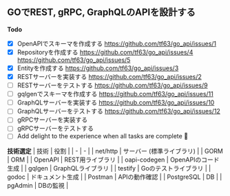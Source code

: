 ## GOでREST, gRPC, GraphQLのAPIを設計する

**Todo**
- [x] OpenAPIでスキーマを作成する https://github.com/tf63/go_api/issues/1
- [x] Repositoryを作成する https://github.com/tf63/go_api/issues/4 https://github.com/tf63/go_api/issues/5
- [x] Entityを作成する https://github.com/tf63/go_api/issues/3
- [x] RESTサーバーを実装する https://github.com/tf63/go_api/issues/2
- [ ] RESTサーバーをテストする https://github.com/tf63/go_api/issues/9
- [ ] gqlgenでスキーマを作成する https://github.com/tf63/go_api/issues/11
- [ ] GraphQLサーバーを実装する https://github.com/tf63/go_api/issues/10
- [ ] GraphQLサーバーをテストする https://github.com/tf63/go_api/issues/12
- [ ] gRPCサーバーを実装する
- [ ] gRPCサーバーをテストする
- [ ] Add delight to the experience when all tasks are complete :tada:

**技術選定**
| 技術 | 役割 |
| - | - |
| net/http | サーバー (標準ライブラリ) |
| GORM | ORM |
| OpenAPI | REST用ライブラリ |
| oapi-codegen | OpenAPIのコード生成 |
| gqlgen | GraphQLライブラリ |
| testify | Goのテストライブラリ |
| godoc | ドキュメント生成 |
| Postman | APIの動作確認 |
| PostgreSQL | DB |
| pgAdmin | DBの監視 |
